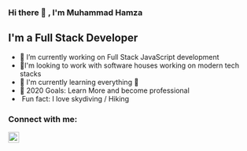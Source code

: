 ### Hi there 👋 , I'm Muhammad Hamza


## I'm a Full Stack Developer

- 🔭 I’m currently working on  Full Stack JavaScript development
- 👯I'm looking to work with software houses working on modern tech stacks
- 🌱 I'm currently learning everything 🤣
- 🥅 2020 Goals: Learn More and become professional
-  Fun fact: I love skydiving / Hiking

### Connect with me:

[<img align="left" alt="Hijazi313 | LinkedIn" width="22px" src="https://cdn.jsdelivr.net/npm/simple-icons@v3/icons/linkedin.svg" />](https://linkedin.com/in/muhammad-hamza-asif)
